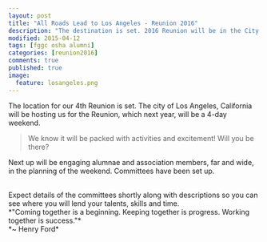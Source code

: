 ```yaml
---
layout: post
title: "All Roads Lead to Los Angeles - Reunion 2016"
description: "The destination is set. 2016 Reunion will be in the City of Angels..."
modified: 2015-04-12
tags: [fggc osha alumni]
categories: [reunion2016]
comments: true
published: true
image:
  feature: losangeles.png
---
```


The location for our 4th Reunion is set. The city of Los Angeles, California will be hosting us for the Reunion, which next year, will be a 4-day weekend. 

> We know it will be packed with activities and excitement! Will you be there?

Next up will be engaging alumnae and association members, far and wide, in the planning of the weekend. Committees have been set up. 

<br>
Expect details of the committees shortly along with descriptions so you can see where you will lend your talents, skills and time.

<br>
*"Coming together is a beginning. Keeping together is progress. Working together is success."*
<br>
*~ Henry Ford*
